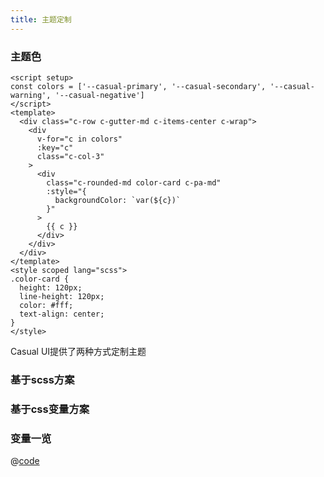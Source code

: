 ```yaml
---
title: 主题定制
---
```


### 主题色

```vue live
<script setup>
const colors = ['--casual-primary', '--casual-secondary', '--casual-warning', '--casual-negative']
</script>
<template>
  <div class="c-row c-gutter-md c-items-center c-wrap">
    <div
      v-for="c in colors"
      :key="c"
      class="c-col-3"
    >
      <div
        class="c-rounded-md color-card c-pa-md"
        :style="{
          backgroundColor: `var(${c})`
        }"
      >
        {{ c }}
      </div>
    </div>
  </div>
</template>
<style scoped lang="scss">
.color-card {
  height: 120px;
  line-height: 120px;
  color: #fff;
  text-align: center;
}
</style>
```

Casual UI提供了两种方式定制主题

### 基于scss方案

### 基于css变量方案

### 变量一览

@[code](../../../styles/src/variables/colors.scss)
